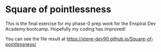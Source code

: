 # Square of pointlessness

This is the final exercise for my phase-0 prep work for the Enspiral Dev Academy bootcamp. Hopefully my coding has improved!

You can see the file result at https://steve-dev90.github.io/Square-of-pointlessness/
